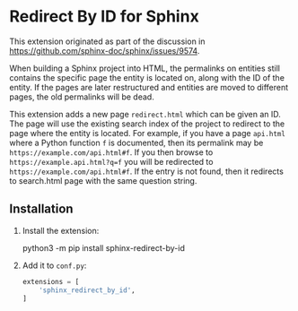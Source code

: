 # Redirect By ID for Sphinx

This extension originated as part of the discussion in
https://github.com/sphinx-doc/sphinx/issues/9574.

When building a Sphinx project into HTML, the permalinks on entities still
contains the specific page the entity is located on, along with the ID of the
entity. If the pages are later restructured and entities are moved to different
pages, the old permalinks will be dead.

This extension adds a new page `redirect.html` which can be given an ID. The
page will use the existing search index of the project to redirect to the page
where the entity is located.
For example, if you have a page `api.html` where a Python function `f` is
documented, then its permalink may be `https://example.com/api.html#f`. If you
then browse to `https://example.api.html?q=f` you will be redirected to
`https://example.com/api.html#f`.
If the entry is not found, then it redirects to search.html page with the same
question string.

## Installation

1. Install the extension:

     python3 -m pip install sphinx-redirect-by-id

2. Add it to `conf.py`:

   ```py
   extensions = [
       'sphinx_redirect_by_id',
   ]
   ```
